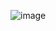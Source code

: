 ![image](https://user-images.githubusercontent.com/98139553/215005144-cb08f5be-c012-44f8-b989-9b5f883e25ed.png)
